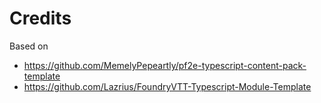 # Credits
Based on 
- https://github.com/MemelyPepeartly/pf2e-typescript-content-pack-template
- https://github.com/Lazrius/FoundryVTT-Typescript-Module-Template
